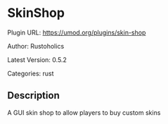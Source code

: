 # SkinShop

Plugin URL: https://umod.org/plugins/skin-shop

Author: Rustoholics

Latest Version: 0.5.2

Categories: rust

## Description

A GUI skin shop to allow players to buy custom skins

